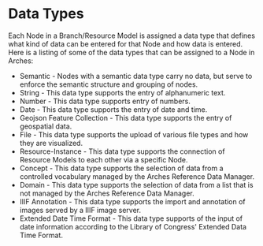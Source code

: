 
# Data Types

Each Node in a Branch/Resource Model is assigned a data type that defines what kind of data can be entered for that Node and how data is entered. Here is a listing of some of the data types that can be assigned to a Node in Arches:

* Semantic - Nodes with a semantic data type carry no data, but serve to enforce the semantic structure and grouping of nodes.
* String - This data type supports the entry of alphanumeric text.
* Number - This data type supports entry of numbers.
* Date - This data type supports the entry of date and time. 
* Geojson Feature Collection - This data type supports the entry of geospatial data. 
* File - This data type supports the upload of various file types and how they are visualized. 
* Resource-Instance - This data type supports the connection of Resource Models to each other via a specific Node.
* Concept - This data type supports the selection of data from a controlled vocabulary managed by the Arches Reference Data Manager.
* Domain - This data type supports the selection of data from a list that is not managed by the Arches Reference Data Manager. 
* IIIF Annotation - This data type supports the import and annotation of images served by a IIIF image server.
* Extended Date Time Format - This data type supports of the input of date information according to the Library of Congress' Extended Data Time Format.
